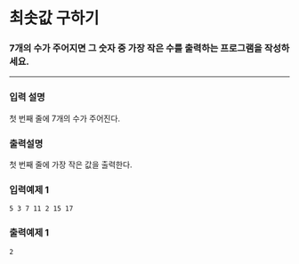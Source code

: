 # 최솟값 구하기

### 7개의 수가 주어지면 그 숫자 중 가장 작은 수를 출력하는 프로그램을 작성하세요.

---

### 입력 설명

첫 번째 줄에 7개의 수가 주어진다.

### 출력설명

첫 번째 줄에 가장 작은 값을 출력한다.

### 입력예제 1

```
5 3 7 11 2 15 17
```

### 출력예제 1

```
2
```
